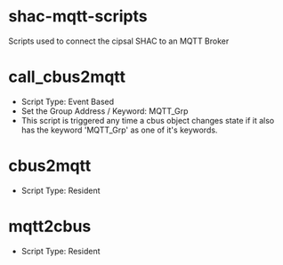# shac-mqtt-scripts
Scripts used to connect the cipsal SHAC to an MQTT Broker

# call_cbus2mqtt
* Script Type: Event Based
* Set the Group Address / Keyword: MQTT_Grp
* This script is triggered any time a cbus object changes state if it also has the keyword 'MQTT_Grp' as one of it's keywords.


# cbus2mqtt
* Script Type: Resident

# mqtt2cbus
* Script Type: Resident
